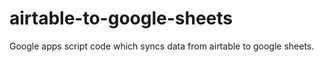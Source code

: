 # airtable-to-google-sheets
Google apps script code which syncs data from airtable to google sheets.

